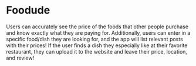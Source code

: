 # Foodude
Users can accurately see the price of the foods that other people purchase and know exactly what they are paying for. Additionally, users can enter in a specific food/dish they are looking for, and the app will list relevant posts with their prices! If the user finds a dish they especially like at their favorite restaurant, they can upload it to the website and leave their price, location, and review!
